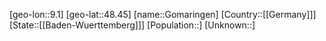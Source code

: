 ﻿---
location: [48.45,9.1]
type: City
tags:
- geo/City


SpocWebEntityId: 30501
isDeleted: false
confidential: public

---
[geo-lon::9.1]
[geo-lat::48.45]
[name::Gomaringen]
[Country::[[Germany]]]
[State::[[Baden-Wuerttemberg]]]
[Population::]
[Unknown::]

